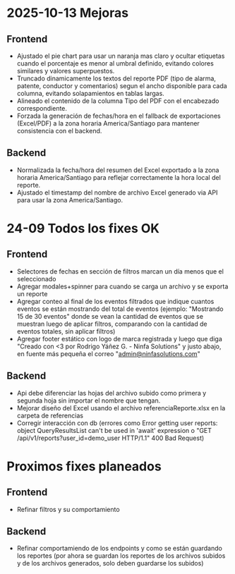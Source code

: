 # 2025-10-13 Mejoras

## Frontend
- Ajustado el pie chart para usar un naranja mas claro y ocultar etiquetas cuando el porcentaje es menor al umbral definido, evitando colores similares y valores superpuestos.
- Truncado dinamicamente los textos del reporte PDF (tipo de alarma, patente, conductor y comentarios) segun el ancho disponible para cada columna, evitando solapamientos en tablas largas.
- Alineado el contenido de la columna Tipo del PDF con el encabezado correspondiente.
- Forzada la generación de fechas/hora en el fallback de exportaciones (Excel/PDF) a la zona horaria America/Santiago para mantener consistencia con el backend.

## Backend
- Normalizada la fecha/hora del resumen del Excel exportado a la zona horaria America/Santiago para reflejar correctamente la hora local del reporte.
- Ajustado el timestamp del nombre de archivo Excel generado via API para usar la zona America/Santiago.

# 24-09 Todos los fixes OK

## Frontend
- Selectores de fechas en sección de filtros marcan un día menos que el seleccionado
- Agregar modales+spinner para cuando se carga un archivo y se exporta un reporte
- Agregar conteo al final de los eventos filtrados que indique cuantos eventos se están mostrando del total de eventos (ejemplo: "Mostrando 15 de 30 eventos" donde se vean la cantidad de eventos que se muestran luego de aplicar filtros, comparando con la cantidad de eventos totales, sin aplicar filtros)
- Agregar footer estático con logo de marca registrada y luego que diga "Creado con <3 por Rodrigo Yáñez G. - Ninfa Solutions" y justo abajo, en fuente más pequeña el correo "admin@ninfasolutions.com"


## Backend
- Api debe diferenciar las hojas del archivo subido como primera y segunda hoja sin importar el nombre que tengan.
- Mejorar diseño del Excel usando el archivo referenciaReporte.xlsx en la carpeta de referencias
- Corregir interacción con db (errores como Error getting user reports: object QueryResultsList can't be used in 'await' expression o "GET /api/v1/reports?user_id=demo_user HTTP/1.1" 400 Bad Request)


# Proximos fixes planeados

## Frontend
- Refinar filtros y su comportamiento


## Backend
- Refinar comportamiendo de los endpoints y como se están guardando los reportes (por ahora se guardan los reportes de los archivos subidos y de los archivos generados, solo deben guardarse los subidos)

